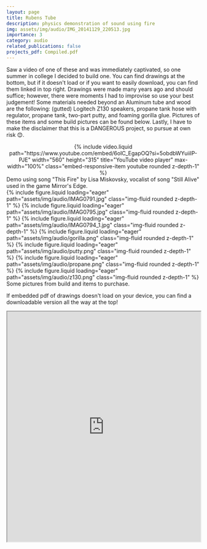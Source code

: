 ```yaml
---
layout: page
title: Rubens Tube
description: physics demonstration of sound using fire
img: assets/img/audio/IMG_20141129_220513.jpg
importance: 3
category: audio
related_publications: false
projects_pdf: Compiled.pdf
---
```


Saw a video of one of these and was immediately captivated, so one summer in college I decided to build one. You can find drawings at the bottom, but if it doesn't load or if you want to easily download, you can find them linked in top right. Drawings were made many years ago and should suffice; however, there were moments I had to improvise so use your best judgement! Some materials needed beyond an Aluminum tube and wood are the following: (gutted) Logitech Z130 speakers, propane tank hose with regulator, propane tank, two-part putty, and foaming gorilla glue. Pictures of these items and some build pictures can be found below. Lastly, I have to make the disclaimer that this is a DANGEROUS project, so pursue at own risk 😊.

<div  class="container-fluid" align="center" >
    {% include video.liquid path="https://www.youtube.com/embed/6oIC_EgapOQ?si=5obdbWYuiilP-PJE" width="560" height="315" title="YouTube video player" max-width="100%" class="embed-responsive-item youtube rounded z-depth-1" %}
</div>
<div class="caption">
    Demo using song "This Fire" by Lisa Miskovsky, vocalist of song "Still Alive" used in the game Mirror's Edge.
</div>


<script src="https://cdn.jsdelivr.net/npm/swiper@11/swiper-element-bundle.min.js"></script>

<swiper-container keyboard="true" navigation="true" pagination="true" pagination-clickable="true" pagination-dynamic-bullets="true" rewind="true">
    <swiper-slide>{% include figure.liquid loading="eager" path="assets/img/audio/IMAG0791.jpg" class="img-fluid rounded z-depth-1" %}</swiper-slide>
    <swiper-slide>{% include figure.liquid loading="eager" path="assets/img/audio/IMAG0795.jpg" class="img-fluid rounded z-depth-1" %}</swiper-slide>
    <swiper-slide>{% include figure.liquid loading="eager" path="assets/img/audio/IMAG0794_1.jpg" class="img-fluid rounded z-depth-1" %}</swiper-slide>
    <swiper-slide>{% include figure.liquid loading="eager" path="assets/img/audio/gorilla.png" class="img-fluid rounded z-depth-1" %}</swiper-slide>
    <swiper-slide>{% include figure.liquid loading="eager" path="assets/img/audio/putty.png" class="img-fluid rounded z-depth-1" %}</swiper-slide>
    <swiper-slide>{% include figure.liquid loading="eager" path="assets/img/audio/propane.png" class="img-fluid rounded z-depth-1" %}</swiper-slide>
    <swiper-slide>{% include figure.liquid loading="eager" path="assets/img/audio/z130.png" class="img-fluid rounded z-depth-1" %}</swiper-slide>
</swiper-container>
<div class="caption">
    Some pictures from build and items to purchase.
</div>

If embedded pdf of drawings doesn't load on your device, you can find a downloadable version all the way at the top!

<iframe class="pdf" 
                src= "https://docs.google.com/viewerng/viewer?url=https://tonyabdo.github.io/assets/pdf/Compiled.pdf&embedded=true"
            width="100%" height="600">
</iframe>
